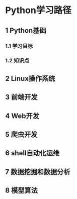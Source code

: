 # Python学习路径

## 1 Python基础
### 1.1 学习目标
### 1.2 知识点
## 2 Linux操作系统
## 3 前端开发
## 4 Web开发
## 5 爬虫开发
## 6 shell自动化运维
## 7 数据挖掘和数据分析
## 8 模型算法
